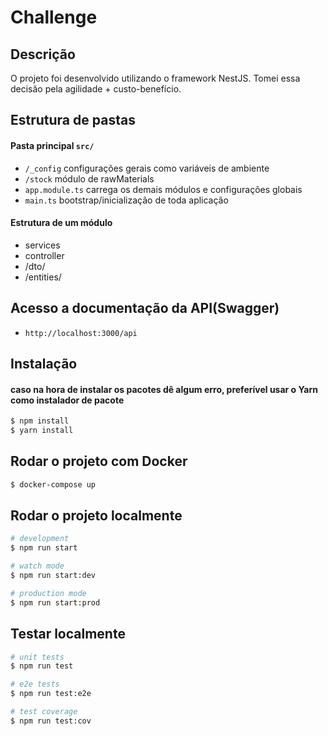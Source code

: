 # Challenge

## Descrição

O projeto foi desenvolvido utilizando o framework NestJS. Tomei essa decisão pela agilidade + custo-benefício.

## Estrutura de pastas

#### Pasta principal ```src/```
  - ``` /_config ```       configurações gerais como variáveis de ambiente
  - ``` /stock ```         módulo de rawMaterials
  - ``` app.module.ts ```  carrega os demais módulos e configurações globais
  - ``` main.ts ```        bootstrap/inicialização de toda aplicação

#### Estrutura de um módulo
  - services
  - controller
  - /dto/
  - /entities/

## Acesso a documentação da API(Swagger)
- ``` http://localhost:3000/api ```

## Instalação
#### caso na hora de instalar os pacotes dê algum erro, preferível usar o Yarn como instalador de pacote

```bash
$ npm install
$ yarn install
```

## Rodar o projeto com Docker
```bash
$ docker-compose up
```

## Rodar o projeto localmente

```bash
# development
$ npm run start

# watch mode
$ npm run start:dev

# production mode
$ npm run start:prod
```

## Testar localmente

```bash
# unit tests
$ npm run test

# e2e tests
$ npm run test:e2e

# test coverage
$ npm run test:cov
```
